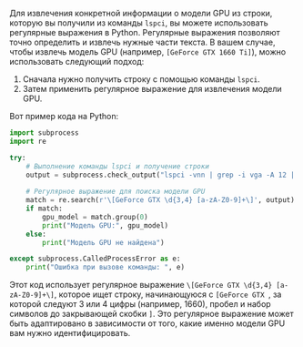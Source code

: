 Для извлечения конкретной информации о модели GPU из строки, которую вы получили из команды `lspci`, вы можете использовать регулярные выражения в Python. Регулярные выражения позволяют точно определить и извлечь нужные части текста. В вашем случае, чтобы извлечь модель GPU (например, `[GeForce GTX 1660 Ti]`), можно использовать следующий подход:

1. Сначала нужно получить строку с помощью команды `lspci`.
2. Затем применить регулярное выражение для извлечения модели GPU.

Вот пример кода на Python:

```python
import subprocess
import re

try:
    # Выполнение команды lspci и получение строки
    output = subprocess.check_output("lspci -vnn | grep -i vga -A 12 | grep Subsystem", shell=True, text=True)
    
    # Регулярное выражение для поиска модели GPU
    match = re.search(r'\[GeForce GTX \d{3,4} [a-zA-Z0-9]+\]', output)
    if match:
        gpu_model = match.group(0)
        print("Модель GPU:", gpu_model)
    else:
        print("Модель GPU не найдена")

except subprocess.CalledProcessError as e:
    print("Ошибка при вызове команды: ", e)
```

Этот код использует регулярное выражение `\[GeForce GTX \d{3,4} [a-zA-Z0-9]+\]`, которое ищет строку, начинающуюся с `[GeForce GTX `, за которой следуют 3 или 4 цифры (например, 1660), пробел и набор символов до закрывающей скобки `]`. Это регулярное выражение может быть адаптировано в зависимости от того, какие именно модели GPU вам нужно идентифицировать.
